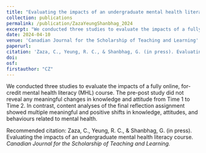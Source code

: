 ```yaml
---
title: "Evaluating the impacts of an undergraduate mental health literacy course"
collection: publications
permalink: /publication/ZazaYeungShanbhag_2024
excerpt: "We conducted three studies to evaluate the impacts of a fully online, for-credit mental health literacy (MHL) course. The pre-post study did not reveal any meaningful changes in knowledge and attitude from Time 1 to Time 2. In contrast, content analyses of the final reflection assignment showed multiple meaningful and positive shifts in knowledge, attitudes, and behaviours related to mental health."
date: 2024-04-10
venue: 'Canadian Journal for the Scholarship of Teaching and Learning'
paperurl: 
citation: 'Zaza, C., Yeung, R. C., & Shanbhag, G. (in press). Evaluating the impacts of an undergraduate mental health literacy course. <i>Canadian Journal for the Scholarship of Teaching and Learning.</i>'
doi: 
osf: 
firstauthor: "CZ"
---
```

We conducted three studies to evaluate the impacts of a fully online, for-credit mental health literacy (MHL) course. The pre-post study did not reveal any meaningful changes in knowledge and attitude from Time 1 to Time 2. In contrast, content analyses of the final reflection assignment showed multiple meaningful and positive shifts in knowledge, attitudes, and behaviours related to mental health.

Recommended citation: Zaza, C., Yeung, R. C., & Shanbhag, G. (in press). Evaluating the impacts of an undergraduate mental health literacy course. *Canadian Journal for the Scholarship of Teaching and Learning.*